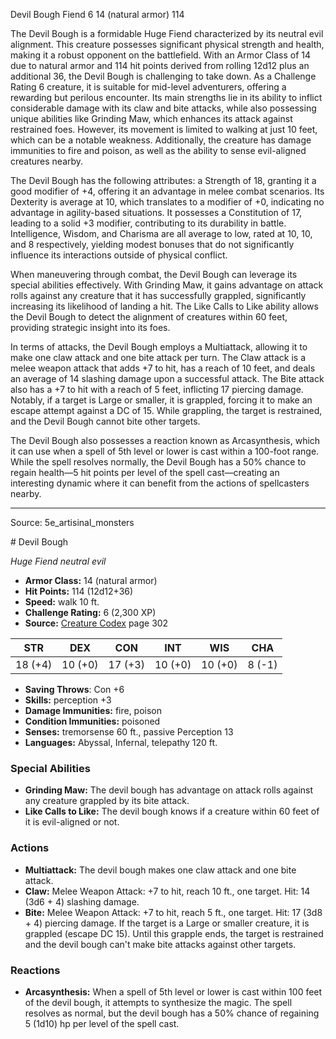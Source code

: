 <MonsterName/>Devil Bough</MonsterName>
<CreatureType/>Fiend</CreatureType>
<CR/>6</CR>
<AC/>14 (natural armor)</AC>
<HP/>114</HP>
<summary>The Devil Bough is a formidable Huge Fiend characterized by its neutral evil alignment. This creature possesses significant physical strength and health, making it a robust opponent on the battlefield. With an Armor Class of 14 due to natural armor and 114 hit points derived from rolling 12d12 plus an additional 36, the Devil Bough is challenging to take down. As a Challenge Rating 6 creature, it is suitable for mid-level adventurers, offering a rewarding but perilous encounter. Its main strengths lie in its ability to inflict considerable damage with its claw and bite attacks, while also possessing unique abilities like Grinding Maw, which enhances its attack against restrained foes. However, its movement is limited to walking at just 10 feet, which can be a notable weakness. Additionally, the creature has damage immunities to fire and poison, as well as the ability to sense evil-aligned creatures nearby.</summary>

<detail>

The Devil Bough has the following attributes: a Strength of 18, granting it a good modifier of +4, offering it an advantage in melee combat scenarios. Its Dexterity is average at 10, which translates to a modifier of +0, indicating no advantage in agility-based situations. It possesses a Constitution of 17, leading to a solid +3 modifier, contributing to its durability in battle. Intelligence, Wisdom, and Charisma are all average to low, rated at 10, 10, and 8 respectively, yielding modest bonuses that do not significantly influence its interactions outside of physical conflict.

When maneuvering through combat, the Devil Bough can leverage its special abilities effectively. With Grinding Maw, it gains advantage on attack rolls against any creature that it has successfully grappled, significantly increasing its likelihood of landing a hit. The Like Calls to Like ability allows the Devil Bough to detect the alignment of creatures within 60 feet, providing strategic insight into its foes.

In terms of attacks, the Devil Bough employs a Multiattack, allowing it to make one claw attack and one bite attack per turn. The Claw attack is a melee weapon attack that adds +7 to hit, has a reach of 10 feet, and deals an average of 14 slashing damage upon a successful attack. The Bite attack also has a +7 to hit with a reach of 5 feet, inflicting 17 piercing damage. Notably, if a target is Large or smaller, it is grappled, forcing it to make an escape attempt against a DC of 15. While grappling, the target is restrained, and the Devil Bough cannot bite other targets.

The Devil Bough also possesses a reaction known as Arcasynthesis, which it can use when a spell of 5th level or lower is cast within a 100-foot range. While the spell resolves normally, the Devil Bough has a 50% chance to regain health—5 hit points per level of the spell cast—creating an interesting dynamic where it can benefit from the actions of spellcasters nearby.</detail>



---

Source: 5e_artisinal_monsters

<statblock>
# Devil Bough

*Huge* *Fiend* *neutral evil*

- **Armor Class:** 14 (natural armor)
- **Hit Points:** 114 (12d12+36)
- **Speed:** walk 10 ft.
- **Challenge Rating:** 6 (2,300 XP)
- **Source:** [Creature Codex](https://koboldpress.com/kpstore/product/creature-codex-for-5th-edition-dnd) page 302

| STR | DEX | CON | INT | WIS | CHA |
| --- | --- | --- | --- | --- | --- |
| 18 (+4) | 10 (+0) | 17 (+3) | 10 (+0) | 10 (+0) | 8 (-1) |

- **Saving Throws**: Con +6
- **Skills:** perception +3
- **Damage Immunities:** fire, poison
- **Condition Immunities:** poisoned
- **Senses:** tremorsense 60 ft., passive Perception 13
- **Languages:** Abyssal, Infernal, telepathy 120 ft.

### Special Abilities

- **Grinding Maw:** The devil bough has advantage on attack rolls against any creature grappled by its bite attack.
- **Like Calls to Like:** The devil bough knows if a creature within 60 feet of it is evil-aligned or not.

### Actions

- **Multiattack:** The devil bough makes one claw attack and one bite attack.
- **Claw:** Melee Weapon Attack: +7 to hit, reach 10 ft., one target. Hit: 14 (3d6 + 4) slashing damage.
- **Bite:** Melee Weapon Attack: +7 to hit, reach 5 ft., one target. Hit: 17 (3d8 + 4) piercing damage. If the target is a Large or smaller creature, it is grappled (escape DC 15). Until this grapple ends, the target is restrained and the devil bough can't make bite attacks against other targets.

### Reactions

- **Arcasynthesis:** When a spell of 5th level or lower is cast within 100 feet of the devil bough, it attempts to synthesize the magic. The spell resolves as normal, but the devil bough has a 50% chance of regaining 5 (1d10) hp per level of the spell cast.


</statblock>



